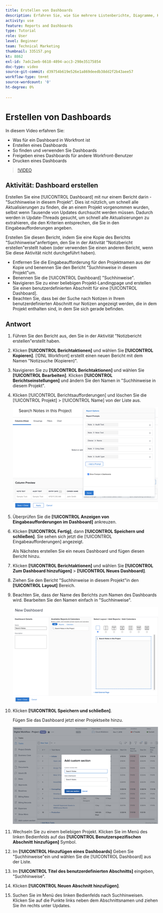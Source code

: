 ```yaml
---
title: Erstellen von Dashboards
description: Erfahren Sie, wie Sie mehrere Listenberichte, Diagramme, Kalender und externe Web-Seiten in einem Dashboard in Workfront kombinieren.
activity: use
feature: Reports and Dashboards
type: Tutorial
role: User
level: Beginner
team: Technical Marketing
thumbnail: 335157.png
kt: 8862
exl-id: 7adc2aeb-6618-4894-acc3-298e35175854
doc-type: video
source-git-commit: d39754b619e526e1a869deedb38dd2f2b43aee57
workflow-type: tm+mt
source-wordcount: '0'
ht-degree: 0%

---
```


# Erstellen von Dashboards

In diesem Video erfahren Sie:

* Was für ein Dashboard in Workfront ist
* Erstellen eines Dashboards
* So finden und verwenden Sie Dashboards
* Freigeben eines Dashboards für andere Workfront-Benutzer
* Drucken eines Dashboards

>[!VIDEO](https://video.tv.adobe.com/v/335157/?quality=12)

## Aktivität: Dashboard erstellen

Erstellen Sie eine [!UICONTROL Dashboard] mit nur einem Bericht darin -&quot;Suchhinweise in diesem Projekt&quot;. Dies ist nützlich, um schnell alle Aktualisierungen zu finden, die an einem Projekt vorgenommen wurden, selbst wenn Tausende von Updates durchsucht werden müssen. Dadurch werden in Update-Threads gesucht, um schnell alle Aktualisierungen zu extrahieren, die den Kriterien entsprechen, die Sie in den Eingabeaufforderungen angeben.

Erstellen Sie diesen Bericht, indem Sie eine Kopie des Berichts &quot;Suchhinweise&quot;anfertigen, den Sie in der Aktivität &quot;Notizbericht erstellen&quot;erstellt haben (oder verwenden Sie einen anderen Bericht, wenn Sie diese Aktivität nicht durchgeführt haben).

* Entfernen Sie die Eingabeaufforderung für den Projektnamen aus der Kopie und benennen Sie den Bericht &quot;Suchhinweise in diesem Projekt&quot;um.
* Benennen Sie die [!UICONTROL Dashboard] &quot;Suchhinweise&quot;.
* Navigieren Sie zu einer beliebigen Projekt-Landingpage und erstellen Sie einen benutzerdefinierten Abschnitt für eine [!UICONTROL Dashboard].
* Beachten Sie, dass bei der Suche nach Notizen in Ihrem benutzerdefinierten Abschnitt nur Notizen angezeigt werden, die in dem Projekt enthalten sind, in dem Sie sich gerade befinden.

## Antwort

1. Führen Sie den Bericht aus, den Sie in der Aktivität &quot;Notizbericht erstellen&quot;erstellt haben.
1. Klicken **[!UICONTROL Berichtaktionen]** und wählen Sie **[!UICONTROL Kopieren]**. [!DNL Workfront] erstellt einen neuen Bericht mit dem Namen &quot;Notizsuche (Kopieren)&quot;.
1. Navigieren Sie zu **[!UICONTROL Berichtaktionen]** und wählen Sie **[!UICONTROL Bearbeiten]**. Klicken **[!UICONTROL Berichtseinstellungen]** und ändern Sie den Namen in &quot;Suchhinweise in diesem Projekt&quot;.
1. Klicken [!UICONTROL Berichtsaufforderungen] und löschen Sie die [!UICONTROL Projekt] > [!UICONTROL Name] von der Liste aus.

   ![Ein Bild des Bildschirms zum Erstellen eines neuen Dashboards](assets/edit-report-prompts.png)

1. Überprüfen Sie die **[!UICONTROL Anzeigen von Eingabeaufforderungen im Dashboard]** ankreuzen.
1. Klicken **[!UICONTROL Fertig]**, dann **[!UICONTROL Speichern und schließen]**. Sie sehen sich jetzt die [!UICONTROL Eingabeaufforderungen] angezeigt.

   Als Nächstes erstellen Sie ein neues Dashboard und fügen diesen Bericht hinzu.

1. Klicken **[!UICONTROL Berichtaktionen]** und wählen Sie **[!UICONTROL Zum Dashboard hinzufügen]** > **[!UICONTROL Neues Dashboard]**.
1. Ziehen Sie den Bericht &quot;Suchhinweise in diesem Projekt&quot;in den **[!UICONTROL Layout]** Bereich.
1. Beachten Sie, dass der Name des Berichts zum Namen des Dashboards wird. Bearbeiten Sie den Namen einfach in &quot;Suchhinweise&quot;.

   ![Ein Bild des Bildschirms zum Erstellen eines neuen Dashboards](assets/create-dashboard.png)

1. Klicken **[!UICONTROL Speichern und schließen]**.

   Fügen Sie das Dashboard jetzt einer Projektseite hinzu.

   ![Ein Bild des Bildschirms zum Erstellen eines neuen Dashboards](assets/add-custom-section.png)

1. Wechseln Sie zu einem beliebigen Projekt. Klicken Sie im Menü des linken Bedienfelds auf das **[!UICONTROL Benutzerspezifischen Abschnitt hinzufügen]** Symbol.
1. Im **[!UICONTROL Hinzufügen eines Dashboards]** Geben Sie &quot;Suchhinweise&quot;ein und wählen Sie die [!UICONTROL Dashboard] aus der Liste.
1. Im **[!UICONTROL Titel des benutzerdefinierten Abschnitts]** eingeben, &quot;Suchhinweise&quot;.
1. Klicken **[!UICONTROL Neuen Abschnitt hinzufügen]**.
1. Suchen Sie im Menü des linken Bedienfelds nach Suchhinweisen. Klicken Sie auf die Punkte links neben dem Abschnittsnamen und ziehen Sie ihn rechts unter Updates.
